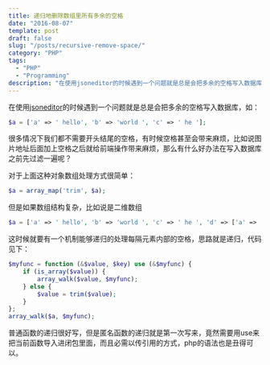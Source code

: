 ```yaml
---
title: 递归地删除数组里所有多余的空格
date: "2016-08-07"
template: post
draft: false
slug: "/posts/recursive-remove-space/"
category: "PHP"
tags:
  - "PHP"
  - "Programming"
description: "在使用jsoneditor的时候遇到一个问题就是总是会把多余的空格写入数据库..."
---
```


在使用[jsoneditor](https://github.com/jdorn/json-editor)的时候遇到一个问题就是总是会把多余的空格写入数据库，如：
```php
$a = ['a' => ' hello', 'b' => 'world ', 'c' => ' he '];
```

很多情况下我们都不需要开头结尾的空格，有时候空格甚至会带来麻烦，比如说图片地址后面加上空格之后就给前端操作带来麻烦，那么有什么好办法在写入数据库之前先过滤一遍呢？

对于上面这种对象数组处理方式很简单：
```php
$a = array_map('trim', $a);
```

但是如果数组结构复杂，比如说是二维数组
```php
$a = ['a' => ' hello', 'b' => 'world ', 'c' => ' he ', 'd' => ['a' => ' hello', 'b' => 'world ', 'c' => ' he ']];
```

这时候就要有一个机制能够递归的处理每隔元素内部的空格，思路就是递归，代码见下：
```php
$myfunc = function (&$value, $key) use (&$myfunc) {
    if (is_array($value)) {
        array_walk($value, $myfunc);
    } else {
        $value = trim($value);
    }
};
array_walk($a, $myfunc);
```

普通函数的递归很好写，但是匿名函数的递归就是第一次写来，竟然需要用use来把当前函数导入进闭包里面，而且必需以传引用的方式，php的语法也是丑得可以。
